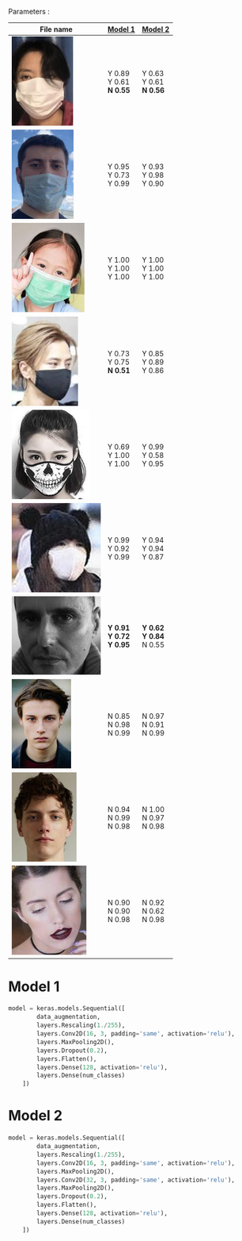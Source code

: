 Parameters :    

| File name                                     | [Model 1](#model-1)                         | [Model 2](#model-2)                    |
| --------------------------------------------- | ------------------------------------------- | -------------------------------------- |
| ![Mask_0.jpg](../pre/test_img/Mask_0.jpg)     | Y 0.89 <br> Y 0.61 <br> __N 0.55__          | Y 0.63 <br> Y 0.61 <br> __N 0.56__     |
| ![Mask_1.jpg](../pre/test_img/Mask_1.jpg)     | Y 0.95 <br> Y 0.73 <br> Y 0.99              | Y 0.93 <br> Y 0.98 <br> Y 0.90         |
| ![Mask_2.jpg](../pre/test_img/Mask_2.jpg)     | Y 1.00 <br> Y 1.00 <br> Y 1.00              | Y 1.00 <br> Y 1.00 <br> Y 1.00         |
| ![Mask_3.jpg](../pre/test_img/Mask_3.jpg)     | Y 0.73 <br> Y 0.75 <br> __N 0.51__          | Y 0.85 <br> Y 0.89 <br> Y 0.86         |
| ![Mask_4.jpg](../pre/test_img/Mask_4.jpg)     | Y 0.69 <br> Y 1.00 <br> Y 1.00              | Y 0.99 <br> Y 0.58 <br> Y 0.95         |
| ![Mask_5.jpg](../pre/test_img/Mask_5.jpg)     | Y 0.99 <br> Y 0.92 <br> Y 0.99              | Y 0.94 <br> Y 0.94 <br> Y 0.87         |
| ![NoMask_0.jpg](../pre/test_img/NoMask_0.jpg) | __Y 0.91__ <br> __Y 0.72__  <br> __Y 0.95__ | __Y 0.62__ <br> __Y 0.84__ <br> N 0.55 |
| ![NoMask_1.jpg](../pre/test_img/NoMask_1.jpg) | N 0.85 <br> N 0.98 <br> N 0.99              | N 0.97 <br> N 0.91 <br> N 0.99         |
| ![NoMask_2.jpg](../pre/test_img/NoMask_2.jpg) | N 0.94 <br> N 0.99 <br> N 0.98              | N 1.00 <br> N 0.97 <br> N 0.98         |
| ![NoMask_3.jpg](../pre/test_img/NoMask_3.jpg) | N 0.90 <br> N 0.90 <br> N 0.98              | N 0.92 <br> N 0.62 <br> N 0.98         |


# Model 1
```py
model = keras.models.Sequential([
        data_augmentation,
        layers.Rescaling(1./255),
        layers.Conv2D(16, 3, padding='same', activation='relu'),
        layers.MaxPooling2D(),
        layers.Dropout(0.2),
        layers.Flatten(),
        layers.Dense(128, activation='relu'),
        layers.Dense(num_classes)
    ])
```

# Model 2
```py
model = keras.models.Sequential([
        data_augmentation,
        layers.Rescaling(1./255),
        layers.Conv2D(16, 3, padding='same', activation='relu'),
        layers.MaxPooling2D(),
        layers.Conv2D(32, 3, padding='same', activation='relu'),
        layers.MaxPooling2D(),
        layers.Dropout(0.2),
        layers.Flatten(),
        layers.Dense(128, activation='relu'),
        layers.Dense(num_classes)
    ])
```